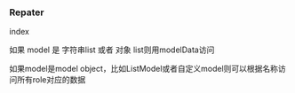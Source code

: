 ### Repater

index

如果 model 是 字符串list 或者 对象 list则用modelData访问

如果model是model object，比如ListModel或者自定义model则可以根据名称访问所有role对应的数据